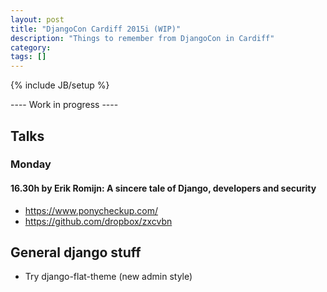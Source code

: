 ```yaml
---
layout: post
title: "DjangoCon Cardiff 2015i (WIP)"
description: "Things to remember from DjangoCon in Cardiff"
category: 
tags: []
---
```

{% include JB/setup %}

---- Work in progress ----

## Talks
### Monday
#### 16.30h by Erik Romijn: A sincere tale of Django, developers and security

* https://www.ponycheckup.com/
* https://github.com/dropbox/zxcvbn

## General django stuff

* Try django-flat-theme (new admin style)
